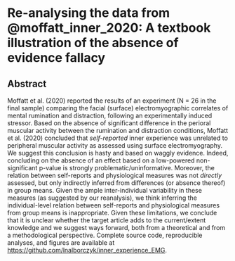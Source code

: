# Re-analysing the data from @moffatt_inner_2020: A textbook illustration of the absence of evidence fallacy

## Abstract

Moffatt et al. (2020) reported the results of an experiment (N = 26 in the final sample) comparing the facial (surface) electromyographic correlates of mental rumination and distraction, following an experimentally induced stressor. Based on the absence of significant difference in the perioral muscular activity between the rumination and distraction conditions, Moffatt et al. (2020) concluded that *self-reported* inner experience was unrelated to peripheral muscular activity as assessed using surface electromyography. We suggest this conclusion is hasty and based on waggly evidence. Indeed, concluding on the absence of an effect based on a low-powered non-significant p-value is strongly problematic/uninformative. Moreover, the relation between self-reports and physiological measures was not *directly* assessed, but only indirectly inferred from differences (or absence thereof) in group means. Given the ample inter-individual variability in these measures (as suggested by our reanalysis), we think inferring the individual-level relation between self-reports and physiological measures from group means is inappropriate. Given these limitations, we conclude that it is unclear whether the target article adds to the current/extent knowledge and we suggest ways forward, both from a theoretical and from a methodological perspective. Complete source code, reproducible analyses, and figures are available at https://github.com/lnalborczyk/inner_experience_EMG.
